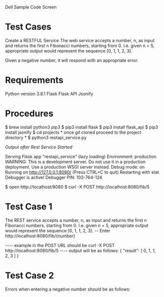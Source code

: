 Dell Sample Code Screen

# Test Cases 
Create a RESTFUL Service The web service accepts a number, n, as input and returns the first n Fibonacci numbers, starting from 0. I.e. given n = 5, appropriate output would represent the sequence [0, 1, 1, 2, 3]. 

Given a negative number, it will respond with an appropriate error. 

# Requirements
Python version 3.8.1 
Flask 
Flask API 
Jsonify

# Procedures
$ brew install python3 pip3 
$ pip3 install flask
$ pip3 install flask_api 
$ pip3 install jsonify 
$ cd projects * once git cloned proceed to the project directory *
$ python3 restapi_service.py

*Output after Rest Service Started*

Serving Flask app "restapi_service" (lazy loading) Environment: production WARNING: This is a development server. Do not use it in a production deployment. Use a production WSGI server instead. Debug mode: on Running on http://127.0.0.1:8080/ (Press CTRL+C to quit) Restarting with stat Debugger is active! Debugger PIN: 103-764-124 


$ open http://localhost/8080 
$ curl -X POST http://localhost:8080/fib/5

# Test Case 1
The REST service accepts a number, n, as input and returns the first n Fibonacci numbers, starting from 0. I.e. given n = 5, appropriate output would represent the sequence [0, 1, 1, 2, 3]. -- Enter http://localhost:8080/fib/{number} 

---- example in the POST URL should be curl -X POST http://localhost:8080/fib/5 
---- output will be as follows: { "result": [ 0, 1, 1, 2, 3 ] }

# Test Case 2
Errors when entering a negative number should be as follows:

<title>404 Not Found</title>
